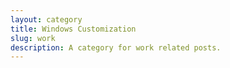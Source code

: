 ```yaml
---
layout: category
title: Windows Customization
slug: work
description: A category for work related posts.
---
```

